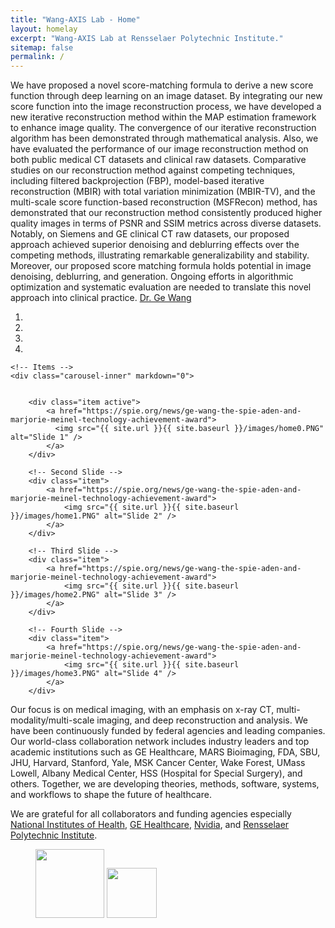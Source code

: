 ```yaml
---
title: "Wang-AXIS Lab - Home"
layout: homelay
excerpt: "Wang-AXIS Lab at Rensselaer Polytechnic Institute."
sitemap: false
permalink: /
---
```


We have proposed a novel score-matching formula to derive a new score function through deep learning on an image dataset. By integrating our new score function into the image reconstruction process, we have developed a new iterative reconstruction method within the MAP estimation framework to enhance image quality. The convergence of our iterative reconstruction algorithm has been demonstrated through mathematical analysis. Also, we have evaluated the performance of our image reconstruction method on both public medical CT datasets and clinical raw datasets. Comparative studies on our reconstruction method against competing techniques, including filtered backprojection (FBP), model-based iterative reconstruction (MBIR) with total variation minimization (MBIR-TV), and the multi-scale score function-based reconstruction (MSFRecon) method, has demonstrated that our reconstruction method consistently produced higher quality images in terms of PSNR and SSIM metrics across diverse datasets. Notably, on Siemens and GE clinical CT raw datasets, our proposed approach achieved superior denoising and deblurring effects over the competing methods, illustrating remarkable generalizability and stability. Moreover, our proposed score matching formula holds potential in image denoising, deblurring, and generation. Ongoing efforts in algorithmic optimization and systematic evaluation are needed to translate this novel approach into clinical practice. [Dr. Ge Wang](https://faculty.rpi.edu/ge-wang) 

<div markdown="0" id="carousel" class="carousel slide" data-ride="carousel" data-interval="2500" data-pause="hover" >
    <!-- Menu -->
    <ol class="carousel-indicators">
        <li data-target="#carousel" data-slide-to="0" class="active"></li>
        <li data-target="#carousel" data-slide-to="1"></li>
        <li data-target="#carousel" data-slide-to="2"></li>
        <li data-target="#carousel" data-slide-to="3"></li>
    </ol>

    <!-- Items -->
    <div class="carousel-inner" markdown="0">

        
        <div class="item active">
            <a href="https://spie.org/news/ge-wang-the-spie-aden-and-marjorie-meinel-technology-achievement-award">
              <img src="{{ site.url }}{{ site.baseurl }}/images/home0.PNG" alt="Slide 1" />
            </a>
        </div>

        <!-- Second Slide -->
        <div class="item">
            <a href="https://spie.org/news/ge-wang-the-spie-aden-and-marjorie-meinel-technology-achievement-award">
                <img src="{{ site.url }}{{ site.baseurl }}/images/home1.PNG" alt="Slide 2" />
            </a>
        </div>

        <!-- Third Slide -->
        <div class="item">
            <a href="https://spie.org/news/ge-wang-the-spie-aden-and-marjorie-meinel-technology-achievement-award">
                <img src="{{ site.url }}{{ site.baseurl }}/images/home2.PNG" alt="Slide 3" />
            </a>
        </div>

        <!-- Fourth Slide -->
        <div class="item">
            <a href="https://spie.org/news/ge-wang-the-spie-aden-and-marjorie-meinel-technology-achievement-award">
                <img src="{{ site.url }}{{ site.baseurl }}/images/home3.PNG" alt="Slide 4" />
            </a>
        </div>
  </div>
  <!--
  <a class="left carousel-control" role="button" data-slide="prev">
    <span class="glyphicon glyphicon-chevron-left" aria-hidden="true"></span>
    <span class="sr-only">Previous</span>
  </a>
  <a class="right carousel-control" role="button" data-slide="next">
    <span class="glyphicon glyphicon-chevron-right" aria-hidden="true"></span>
    <span class="sr-only">Next</span>
  </a>
  -->

  <!--
  <a class="left carousel-control" role="button" data-slide="prev" onclick="moveCarousel('prev')">
    <span class="glyphicon glyphicon-chevron-left" aria-hidden="true"></span>
    <span class="sr-only">Previous</span>
  </a>
  <a class="right carousel-control" role="button" data-slide="next" onclick="moveCarousel('next')">
    <span class="glyphicon glyphicon-chevron-right" aria-hidden="true"></span>
    <span class="sr-only">Next</span>
  </a>
  -->
</div>

<!-- jQuery (necessary for Bootstrap's JavaScript plugins) -->
<script src="https://ajax.googleapis.com/ajax/libs/jquery/1.12.4/jquery.min.js"></script>
<!-- Include all compiled plugins (below), or include individual files as needed -->
<script src="https://maxcdn.bootstrapcdn.com/bootstrap/3.3.7/js/bootstrap.min.js"></script>

Our focus is on medical imaging, with an emphasis on x-ray CT, multi-modality/multi-scale imaging, and deep reconstruction and analysis. We have been continuously funded by federal agencies and leading companies. Our world-class collaboration network includes industry leaders and top academic institutions such as 
GE Healthcare, 
MARS Bioimaging, 
FDA, SBU, JHU,
Harvard, Stanford, Yale,
MSK Cancer Center, 
Wake Forest, UMass Lowell,
Albany Medical Center,
HSS (Hospital for Special Surgery),
and others. Together, we are developing theories, methods, software, systems, and workflows to shape the future of healthcare.

We are grateful for all collaborators and funding agencies especially [National Institutes of Health](https://www.nih.gov/), [GE Healthcare](https://www.gehealthcare.com/), [Nvidia](https://www.nvidia.com/en-us/), and [Rensselaer Polytechnic Institute](https://www.rpi.edu).



<figure class="fourth">
  <img src="{{ site.url }}{{ site.baseurl }}/images/logopic/logo-nih.jpg" style="width: 110px">
  <img src="{{ site.url }}{{ site.baseurl }}/images/logopic/logo-nvidia.png" style="width: 80px">
</figure>
